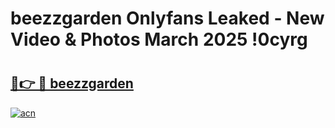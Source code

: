 # beezzgarden Onlyfans Leaked - New Video & Photos March 2025 !0cyrg

# <h2><a href="https://17ap3w.iuczelnia.edu.pl?title=beezzgarden&ref=0cyrg">🔗👉 🔴 beezzgarden</a></h2>

[![acn](https://github.com/user-attachments/assets/0f9c940e-d8b0-45ae-aac7-cd30a18b3e1c)](https://17ap3w.iuczelnia.edu.pl?title=beezzgarden&ref=0cyrg)

